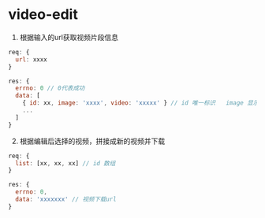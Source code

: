 # video-edit


1. 根据输入的url获取视频片段信息

``` js
req: {
  url: xxxx
}

res: {
  errno: 0 // 0代表成功
  data: [
    { id: xx, image: 'xxxx', video: 'xxxxx' } // id 唯一标识   image 显示图片   video  片段视频地址
    ...
  ]
}
```


2. 根据编辑后选择的视频，拼接成新的视频并下载

``` js
req: {
  list: [xx, xx, xx] // id 数组
}

res: {
  errno: 0,
  data: 'xxxxxxx' // 视频下载url
}
```